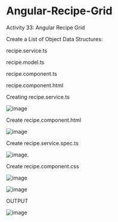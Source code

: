 # Angular-Recipe-Grid
Activity 33: Angular Recipe Grid

Create a List of Object Data Structures:

recipe.service.ts

recipe.model.ts

recipe.component.ts

recipe.component.html

Creating recipe.service.ts

![image](https://github.com/user-attachments/assets/d23dd5a6-2d00-4b5a-8345-95c637202ae2)


Create recipe.component.html

![image](https://github.com/user-attachments/assets/38d76f49-4dd3-42e3-ad6a-819dd62d7bba)


Create recipe.service.spec.ts

![image](https://github.com/user-attachments/assets/3e578b9d-9690-40fc-a9c8-c762ace5b2c7).

Create recipe.component.css

![image](https://github.com/user-attachments/assets/35fdc611-21d8-47be-b593-6afbd00213f1)

![image](https://github.com/user-attachments/assets/e3d1c35e-1dda-42c9-88d2-c589e01ab2cb)


OUTPUT

![image](https://github.com/user-attachments/assets/0dc8106e-5436-4db2-a133-b8f0f9e84fce)



